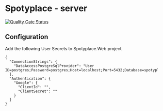 # Spotyplace - server

[![Quality Gate Status](https://sonarcloud.io/api/project_badges/measure?project=spotyplace-server&metric=alert_status)](https://sonarcloud.io/dashboard?id=spotyplace-server)

## Configuration

Add the following User Secrets to Spotyplace.Web project

```
{
  "ConnectionStrings": {
    "DataAccessPostgreSqlProvider": "User ID=postgres;Password=postgres;Host=localhost;Port=5432;Database=spotyplace;Pooling=true;"
  },
  "Authentication": {
    "Google": {
      "ClientId": "",
      "ClientSecret": ""
    }
  }
}
```
